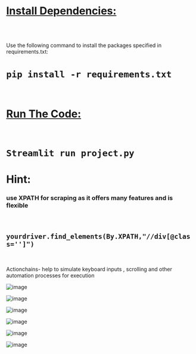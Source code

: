 <h1><u>Install Dependencies:</u></h1>
<br><br>
<p>Use the following command to install the packages specified in requirements.txt:<p>

<h1><code>pip install -r requirements.txt</code></h1>
<br>

<h1><u>Run The Code:</u></h1>
<br>


<h1><code>Streamlit run project.py</code></h1>


<h1>Hint: </h1>
<h3><p>use XPATH for scraping as it offers many features and is flexible</p></h3> <br>
<h2><code>yourdriver.find_elements(By.XPATH,"//div[@class='']")</code></h2>
<br>
<p>Actionchains- help to simulate keyboard inputs , scrolling and other automation processes for execution</p>


![image](https://github.com/user-attachments/assets/71c79471-37b8-409b-82cc-14997f91ac3a)


![image](https://github.com/user-attachments/assets/55e20158-9480-48b9-9b44-ff615b825303)

![image](https://github.com/user-attachments/assets/32939f16-17bf-4d11-baa9-5ef649bf71ef)

![image](https://github.com/user-attachments/assets/48c73691-96b1-48b6-ae78-587adfd3e612)

![image](https://github.com/user-attachments/assets/559e444b-34a3-4334-9001-efaf5c564665)

![image](https://github.com/user-attachments/assets/2ff06127-e850-4310-b7c3-1ca5600b9f02)

